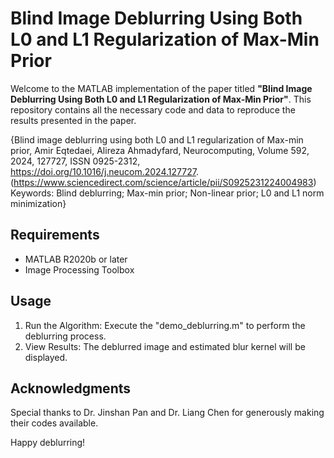 # Blind Image Deblurring Using Both L0 and L1 Regularization of Max-Min Prior

Welcome to the MATLAB implementation of the paper titled **"Blind Image Deblurring Using Both L0 and L1 Regularization of Max-Min Prior"**. This repository contains all the necessary code and data to reproduce the results presented in the paper.

{Blind image deblurring using both L0 and L1 regularization of Max-min prior,
Amir Eqtedaei, Alireza Ahmadyfard,
Neurocomputing,
 Volume 592,
 2024,
 127727,
 ISSN 0925-2312,
 https://doi.org/10.1016/j.neucom.2024.127727.
 (https://www.sciencedirect.com/science/article/pii/S0925231224004983)
 Keywords: Blind deblurring; Max-min prior; Non-linear prior; L0 and L1 norm minimization}

## Requirements
- MATLAB R2020b or later
- Image Processing Toolbox

## Usage
1. Run the Algorithm: Execute the "demo_deblurring.m" to perform the deblurring process.
2. View Results: The deblurred image and estimated blur kernel will be displayed.

## Acknowledgments
Special thanks to Dr. Jinshan Pan and Dr. Liang Chen for generously making their codes available.


Happy deblurring!
